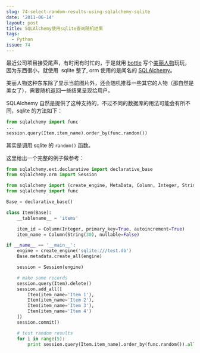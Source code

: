 ```yaml
---
slug: 74-select-random-results-using-sqlalchemy-sqlite
date: '2011-06-14'
layout: post
title: SQLAlchemy使用sqlite查询随机结果
tags:
  - Python
issue: 74
---
```


最近公司项目接受尾声，有时闲有时忙的，于是就用 [bottle][1] 写个[美丽人物][2]玩玩，因为东西很小，就使用  sqlite 整了, 
orm 使用的是闻名的 [SQLAlchemy][3]。

美丽人物这种东东除了显示当前图片外，还会随机推荐一些其它的人物（那自然是美女了），需要随机返回一些结果呈现给用户。

SQLAlchemy 自然是提供了这种支持的，不过不同的数据库的用法可能会有所不同，sqlite 的方法如下：

```python
from sqlalchemy import func
...
session.query(Item.item_name).order_by(func.random())
```

其实是调用 sqlite 的 `random()` 函数。

这里给出一个完整的例子做参考：

```python
from sqlalchemy.ext.declarative import declarative_base
from sqlalchemy.orm import Session

from sqlalchemy import (create_engine, MetaData, Column, Integer, String)
from sqlalchemy import func

Base = declarative_base()

class Item(Base):
    __tablename__ = 'items'

    item_id = Column(Integer, primary_key=True, autoincrement=True)
    item_name = Column(String(30), nullable=False)

if __name__ == '__main__':
    engine = create_engine('sqlite:///test.db')
    Base.metadata.create_all(engine)

    session = Session(engine)

    # make some records
    session.query(Item).delete()
    session.add_all([
        Item(item_name='Item 1'),
        Item(item_name='Item 2'),
        Item(item_name='Item 3'),
        Item(item_name='Item 4')
    ])
    session.commit()

    # test random results
    for i in range(5):
        print session.query(Item.item_name).order_by(func.random()).all()</pre>
```


[1]: http://bottlepy.org/docs/dev/
[2]: http://www.ppperson.com/
[3]: http://www.sqlalchemy.org/
